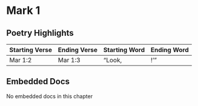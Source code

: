 # Mark 1

## Poetry Highlights

| Starting Verse | Ending Verse | Starting Word | Ending Word |
| :--- | :--- | :--- | :--- |
| Mar 1:2 | Mar 1:3 | “Look, | !’” |

## Embedded Docs

No embedded docs in this chapter


